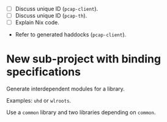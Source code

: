 - [ ] Discuss unique ID (`pcap-client`).
- [ ] Discuss unique ID (`pcap-th`).
- [ ] Explain Nix code.

- Refer to generated haddocks (`pcap-client`).

# New sub-project with binding specifications

Generate interdependent modules for a library.

Examples: `uhd` or `wlroots`.

Use a `common` library and two libraries depending on `common`.
